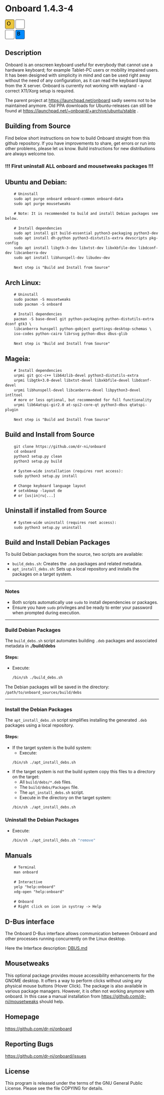 # Onboard 1.4.3-4

![onb](https://github.com/dr-ni/onboard/blob/main/onboard.png)

## Description

Onboard is an onscreen keyboard useful for everybody that cannot use a
hardware keyboard; for example Tablet-PC users or mobility impaired users.
It has been designed with simplicity in mind and can be used right away
without the need of any configuration, as it can read the keyboard layout
from the X server. Onboard is currently not working with wayland - a correct
X11/Xorg setup is required.

The parent project at https://launchpad.net/onboard sadly seems not to be
maintained anymore. Old PPA downloads for Ubuntu-releases can still be
found at https://launchpad.net/~onboard/+archive/ubuntu/stable .

## Building from Source
Find below short instructions on how to build Onboard straight from this
github repository. If you have improvements to share, get errors or run
into other problems, please let us know. Build instructions for
new distributions are always welcome too.

### !!! First uninstall ALL onboard and mousetweaks packages !!!

## Ubuntu and Debian:
        # Uninstall
        sudo apt purge onboard onboard-common onboard-data
        sudo apt purge mousetweaks

        # Note: It is recommended to build and install Debian packages see below.

        # Install dependencies
        sudo apt install git build-essential python3-packaging python3-dev
        sudo apt install dh-python python3-distutils-extra devscripts pkg-config
        sudo apt install libgtk-3-dev libxtst-dev libxkbfile-dev libdconf-dev libcanberra-dev
        sudo apt install libhunspell-dev libudev-dev
        
        Next step is "Build and Install from Source"

## Arch Linux:
        # Uninstall
        sudo pacman -S mousetweaks
        sudo pacman -S onboard
        
        # Install dependencies
        pacman -S base-devel git python-packaging python-distutils-extra dconf gtk3 \
        libcanberra hunspell python-gobject gsettings-desktop-schemas \
        iso-codes python-cairo librsvg python-dbus dbus-glib

        Next step is "Build and Install from Source"

## Mageia:
        # Install dependencies
        urpmi git gcc-c++ lib64zlib-devel python3-distutils-extra
        urpmi libgtk+3.0-devel libxtst-devel libxkbfile-devel libdconf-devel
        urpmi libhunspell-devel libcanberra-devel libpython3-devel intltool
        # more or less optional, but recommended for full functionality
        urpmi lib64atspi-gir2.0 at-spi2-core-qt python3-dbus qtatspi-plugin

        Next step is "Build and Install from Source"

## Build and Install from Source
        git clone https://github.com/dr-ni/onboard
        cd onboard
        python3 setup.py clean
        python3 setup.py build
        
        # System-wide installation (requires root access):
        sudo python3 setup.py install

        # Change keyboard language layout
        # setxkbmap -layout de
        # or [us|in|ru|...]

## Uninstall if installed from Source
        # System-wide uninstall (requires root access):
        sudo python3 setup.py uninstall
        
## Build and Install Debian Packages

To build Debian packages from the source, two scripts are available:
- `build_debs.sh`: Creates the `.deb` packages and related metadata.
- `apt_install_debs.sh`: Sets up a local repository and installs the packages on a target system.

---

### Notes
- Both scripts automatically use `sudo` to install dependencies or packages.
- Ensure you have `sudo` privileges and be ready to enter your password when prompted during execution.

---

### Build Debian Packages

The `build_debs.sh` script automates building `.deb` packages and associated metadata in **./build/debs**

#### Steps:
   - Execute:
     ```bash
     /bin/sh ./build_debs.sh
     ```

The Debian packages will be saved in the directory: `/path/to/onboard_sources/build/debs` 

---

### Install the Debian Packages

The `apt_install_debs.sh` script simplifies installing the generated `.deb` packages using a local repository.

#### Steps:
   - If the target system is the build system:
      - Execute:
     ```bash
     /bin/sh ./apt_install_debs.sh
     ```
   - If the target system is not the build system copy this files to a directory on the target:
     - All `build/debs/*.deb` files.
     - The `build/debs/Packages` file.
     - The `apt_install_debs.sh` script.
     - Execute in the directory on the target system:
     ```bash
     /bin/sh ./apt_install_debs.sh
     ```
        
### Uninstall the Debian Packages
   - Execute:
     ```bash
     /bin/sh ./apt_install_debs.sh "remove"
     ```
## Manuals

        # Terminal
        man onboard
        
        # Interactive
        yelp "help:onboard"
        xdg-open "help:onboard"

        # Onboard
        # Right click on icon in systray -> Help 

## D-Bus interface

The Onboard D-Bus interface allows communication between Onboard and other processes running concurrently on the Linux desktop.

Here the Interface description:
[DBUS.md](https://github.com/dr-ni/onboard/blob/main/DBUS.md)

## Mousetweaks

This optional package provides mouse accessibility enhancements for the GNOME desktop.
It offers a way to perform clicks without using any physical mouse buttons (Hover Click).
The package is also available in various package managers. However, it is often
not working anymore with onboard. In this case a manual installation from https://github.com/dr-ni/mousetweaks should help.

## Homepage
https://github.com/dr-ni/onboard

## Reporting Bugs
https://github.com/dr-ni/onboard/issues

## License
This program is released under the terms of the GNU General Public License. Please see the file COPYING for details.
